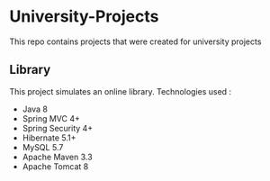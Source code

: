 # University-Projects
This repo contains projects that were created for university projects

## Library

This project simulates an online library. Technologies used :
* Java 8
* Spring MVC 4+
* Spring Security 4+
* Hibernate 5.1+
* MySQL 5.7
* Apache Maven 3.3
* Apache Tomcat 8
